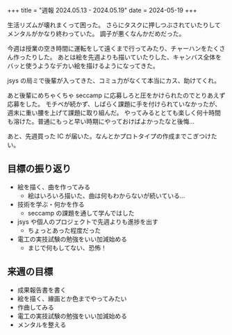 +++
title = "週報 2024.05.13 - 2024.05.19"
date = 2024-05-19
+++

生活リズムが壊れまくって困った。
さらにタスクに押しつぶされていたりしてメンタルがかなり終わっていた。
調子が悪くなんかだめだった。

今週は授業の空き時間に運転をして遠くまで行ってみたり、チャーハンをたくさん作ったりした。
あとは絵を先週よりも描いていたりした、キャンバス全体をバッと使うようなデカい絵を描けるようになってきた。

jsys の局ミで後輩が入ってきた、コミュ力がなくて本当にカス、助けてくれ。

あと後輩にめちゃくちゃ seccamp に応募しろと圧をかけられたのでとりあえず応募をした。
モチベが続かず、しばらく課題に手を付けられていなかったが、週末に重い腰を上げて課題に取り組んだ。
やってみるととても楽しく何十時間も溶けた。普通にもっと早い時期にやっておけばよかったなと後悔…

あと、先週買った IC が届いた。なんとかプロトタイプの作成までこぎつけたい。

## 目標の振り返り

- 絵を描く、曲を作ってみる
  - 絵はいろいろ描いた、曲は何もわからないが続いている…
- 技術を学ぶ・何かを作る
  - seccamp の課題を通して学んではした
- jsys や個人のプロジェクトで先週よりも進捗を出す
  - ちょっとあった程度だった
- 電工の実技試験の勉強をいい加減始める
  - まじで何もしてない、恐怖！

## 来週の目標

- 成果報告書を書く
- 絵を描く、線画とか色までやってみたい
- 作曲してみる
- 電工の実技試験の勉強をいい加減始める
- メンタルを整える
